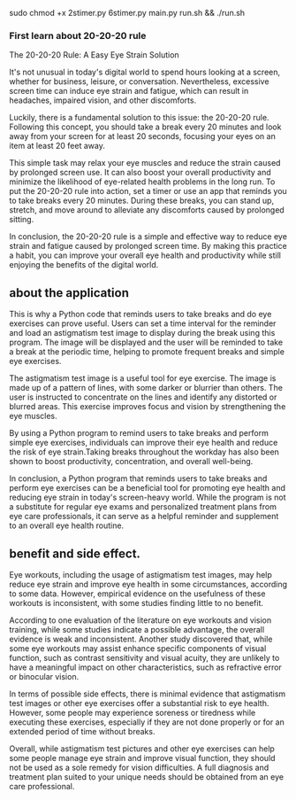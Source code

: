 sudo chmod +x 2stimer.py 6stimer.py main.py run.sh && ./run.sh
### First learn about 20-20-20 rule

The 20-20-20 Rule: A Easy Eye Strain Solution

It's not unusual in today's digital world to spend hours looking at a screen, whether for business, leisure, or conversation. Nevertheless, excessive screen time can induce eye strain and fatigue, which can result in headaches, impaired vision, and other discomforts.

Luckily, there is a fundamental solution to this issue: the 20-20-20 rule. Following this concept, you should take a break every 20 minutes and look away from your screen for at least 20 seconds, focusing your eyes on an item at least 20 feet away.

This simple task may relax your eye muscles and reduce the strain caused by prolonged screen use. It can also boost your overall productivity and minimize the likelihood of eye-related health problems in the long run.
To put the 20-20-20 rule into action, set a timer or use an app that reminds you to take breaks every 20 minutes. During these breaks, you can stand up, stretch, and move around to alleviate any discomforts caused by prolonged sitting.

In conclusion, the 20-20-20 rule is a simple and effective way to reduce eye strain and fatigue caused by prolonged screen time. By making this practice a habit, you can improve your overall eye health and productivity while still enjoying the benefits of the digital world.

## about the application 
This is why a Python code that reminds users to take breaks and do eye exercises can prove useful. Users can set a time interval for the reminder and load an astigmatism test image to display during the break using this program. The image will be displayed and the user will be reminded to take a break at the periodic time, helping to promote frequent breaks and simple eye exercises.

The astigmatism test image is a useful tool for eye exercise. The image is made up of a pattern of lines, with some darker or blurrier than others. The user is instructed to concentrate on the lines and identify any distorted or blurred areas. This exercise improves focus and vision by strengthening the eye muscles.

By using a Python program to remind users to take breaks and perform simple eye exercises, individuals can improve their eye health and reduce the risk of eye strain.Taking breaks throughout the workday has also been shown to boost productivity, concentration, and overall well-being.

In conclusion, a Python program that reminds users to take breaks and perform eye exercises can be a beneficial tool for promoting eye health and reducing eye strain in today's screen-heavy world. While the program is not a substitute for regular eye exams and personalized treatment plans from eye care professionals, it can serve as a helpful reminder and supplement to an overall eye health routine.

##  benefit and side effect.
 Eye workouts, including the usage of astigmatism test images, may help reduce eye strain and improve eye health in some circumstances, according to some data. However, empirical evidence on the usefulness of these workouts is inconsistent, with some studies finding little to no benefit.

According to one evaluation of the literature on eye workouts and vision training, while some studies indicate a possible advantage, the overall evidence is weak and inconsistent. Another study discovered that, while some eye workouts may assist enhance specific components of visual function, such as contrast sensitivity and visual acuity, they are unlikely to have a meaningful impact on other characteristics, such as refractive error or binocular vision.

In terms of possible side effects, there is minimal evidence that astigmatism test images or other eye exercises offer a substantial risk to eye health. However, some people may experience soreness or tiredness while executing these exercises, especially if they are not done properly or for an extended period of time without breaks.

Overall, while astigmatism test pictures and other eye exercises can help some people manage eye strain and improve visual function, they should not be used as a sole remedy for vision difficulties. A full diagnosis and treatment plan suited to your unique needs should be obtained from an eye care professional.

